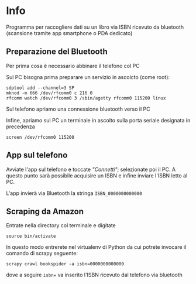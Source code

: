 # Info

Programma per raccogliere dati su un libro via ISBN ricevuto da bluetooth (scansione tramite app smartphone o PDA dedicato)

## Preparazione del Bluetooth

Per prima cosa è necessario abbinare il telefono col PC

Sul PC bisogna prima preparare un servizio in ascolcto (come root):

    sdptool add --channel=3 SP
    mknod -m 666 /dev/rfcomm0 c 216 0
    rfcomm watch /dev/rfcomm0 3 /sbin/agetty rfcomm0 115200 linux

Sul telefono apriamo una connessione bluetooth verso il PC

Infine, apriamo sul PC un terminale in ascolto sulla porta seriale designata in precedenza

    screen /dev/rfcomm0 115200 
    
## App sul telefono

Avviate l'app sul telefono e toccate *"Connetti"*; selezionate poi il PC. A questo punto sarà possibile acquisire un ISBN e infine inviare l'ISBN letto al PC.

L'app invierà via Bluetooth la stringa `ISBN_0000000000000` 

## Scraping da Amazon

Entrate nella directory col terminale e digitate

    source bin/activate

In questo modo entrerete nel virtualenv di Python da cui potrete invocare il comando di scrapy seguente:

    scrapy crawl bookspider -a isbn=0000000000000

dove a seguire `isbn=` va inserito l'ISBN ricevuto dal telefono via bluetooth